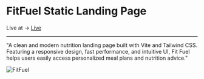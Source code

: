 <h1>FitFuel Static Landing Page</h1>
Live at ->  <a href="https://fitfuel-anca.netlify.app/">Live</a>
 <hr/>

 <p>"A clean and modern nutrition landing page built with Vite and Tailwind CSS. Featuring a responsive design, fast performance, and intuitive UI, Fit Fuel helps users easily access personalized meal plans and nutrition advice."</p>
 
![FitFuel](https://github.com/user-attachments/assets/e89efb7f-5cd3-4884-96c8-3715906b40d2)

